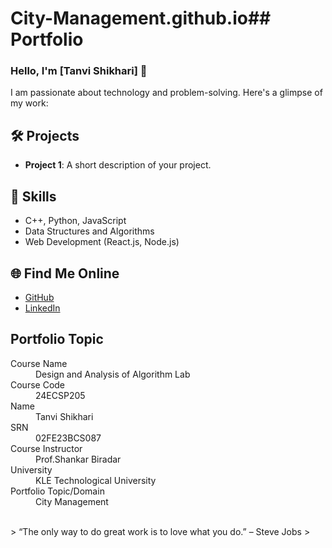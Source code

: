 # City-Management.github.io## Portfolio

### Hello, I'm [Tanvi Shikhari] 👋

I am passionate about technology and problem-solving. Here's a glimpse of my work:

## 🛠️ Projects
- **Project 1**: A short description of your project.


## 🚀 Skills
- C++, Python, JavaScript
- Data Structures and Algorithms
- Web Development (React.js, Node.js)

## 🌐 Find Me Online
- [GitHub](https://github.com/your-github-username)
- [LinkedIn](https://linkedin.com/in/your-linkedin-profile)

## Portfolio Topic

<dl>
<dt>Course Name</dt>
<dd>Design and Analysis of Algorithm Lab</dd>
<dt>Course Code</dt>
<dd>24ECSP205</dd>
<dt>Name</dt>
<dd>Tanvi Shikhari</dd>
<dt>SRN</dt>
<dd>02FE23BCS087</dd>
<dt>Course Instructor</dt>
<dd>Prof.Shankar Biradar</dd>
<dt>University</dt>
<dd>KLE Technological University</dd>
<dt>Portfolio Topic/Domain</dt>
<dd>City Management</dd>
</dl>

<br> 
> “The only way to do great work is to love what you do.” – Steve Jobs
>
